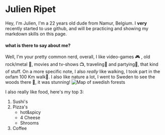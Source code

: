 # Julien Ripet

Hey, I'm Julien, I'm a 22 years old dude from Namur, Belgium. I **very** recently started to use github, and will be practicing and showing my markdown skills on this page.

#### what is there to say about me? 

Well, I'm your pretty common nerd, overall, I like video-games :video_game: , old rock/metal :guitar:, movies and tv-shows :tv:, traveling:bullettrain_front: and partying:beers:, that kind of stuff. On a more specific note, I also _really_ like walking, I took part in the oxfam 100 Km walk:runner:. I also like nature a lot, I went to Sweden to see the woods there :evergreen_tree:, it was stunning! ![Map of swedish forests](https://ars.els-cdn.com/content/image/1-s2.0-S0169204614002412-gr1.jpg)

I also really like food, here's my top 3: 
  1. Sushi's
  2. Pizza's
     * hot&spicy
     * 4 Cheese
     * Shrooms
  3. Coffee
